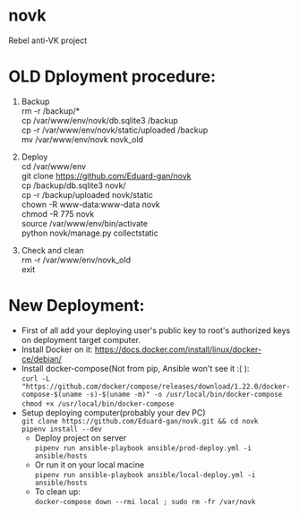 # novk
Rebel anti-VK project


# OLD Dployment procedure:

1) Backup  
rm -r /backup/*  
cp /var/www/env/novk/db.sqlite3 /backup  
cp -r /var/www/env/novk/static/uploaded /backup  
mv /var/www/env/novk novk_old  

2) Deploy  
cd /var/www/env  
git clone https://github.com/Eduard-gan/novk  
cp /backup/db.sqlite3 novk/  
cp -r /backup/uploaded novk/static  
chown -R www-data:www-data novk  
chmod -R 775 novk  
source /var/www/env/bin/activate  
python novk/manage.py collectstatic  

3) Check and clean  
rm -r /var/www/env/novk_old  
exit  

# New Deployment:
 - First of all add your deploying user's public key to root's authorized keys on deployment target computer.
 - Install Docker on it: https://docs.docker.com/install/linux/docker-ce/debian/
 - Install docker-compose(Not from pip, Ansible won't see it :( ):  
    `curl -L "https://github.com/docker/compose/releases/download/1.22.0/docker-compose-$(uname -s)-$(uname -m)" -o /usr/local/bin/docker-compose`  
    `chmod +x /usr/local/bin/docker-compose`
 - Setup deploying computer(probably your dev PC)  
    `git clone https://github.com/Eduard-gan/novk.git && cd novk`  
    `pipenv install --dev`
     - Deploy project on server  
    `pipenv run ansible-playbook ansible/prod-deploy.yml -i ansible/hosts`
     - Or run it on your local macine  
    `pipenv run ansible-playbook ansible/local-deploy.yml -i ansible/hosts`
     - To clean up:  
    `docker-compose down --rmi local ; sudo rm -fr /var/novk`
